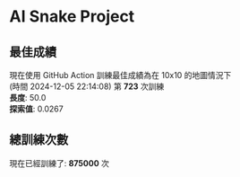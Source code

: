 
# AI Snake Project

## **最佳成績**


































































































































































































現在使用 GitHub Action 訓練最佳成績為在 10x10 的地圖情況下  
(時間 2024-12-05 22:14:08) 第 **723** 次訓練  
**長度**: 50.0  
**探索值**: 0.0267





































































































































































































































































































































































































## 總訓練次數
現在已經訓練了: **875000** 次
